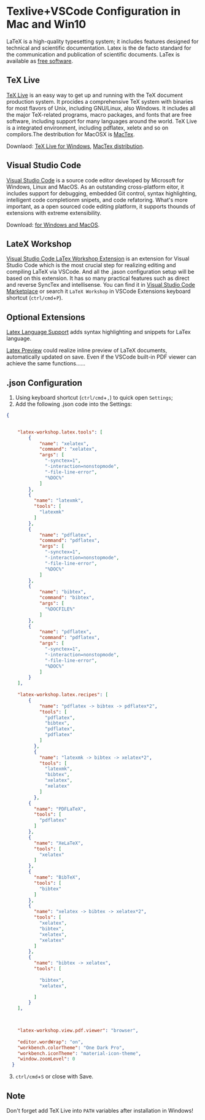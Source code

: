 # **Texlive+VSCode Configuration in Mac and Win10**

LaTeX is a high-quality typesetting system; it includes features designed for technical and scientific documentation. Latex is the de facto standard for the communication and publication of scientific documents. LaTex is available as [free software](https://www.latex-project.org/lppl/).

## **TeX Live**

[TeX Live](https://www.tug.org/texlive/) is an easy way to get up and running with the TeX document production system. It procides a comprehensive TeX system with binaries for most flavors of Unix, including GNU/Linux, also Windows. It includes all the major TeX-related programs, macro packages, and fonts that are free software, including support for many languages around the world. TeX Live is a integrated environment, including pdflatex, xeletx and so on compilors.The destribution for MacOSX is [MacTex](https://www.tug.org/mactex/).

Downlaod: [TeX Live for Windows](https://www.tug.org/texlive/windows.html), [MacTex distribution](https://www.tug.org/mactex/).

## **Visual Studio Code**

[Visual Studio Code](https://code.visualstudio.com/) is a source code editor developed by Microsoft for Windows, Linux and MacOS. As an outstanding cross-platform eitor, it includes support for debugging, embedded Git control, syntax highlighting, intelligent code completionm snipets, and code refatoring. What's more important, as a open sourced code editing platform, it supports thounds of extensions with extreme extensibility.

Download: [for Windows and MacOS](https://code.visualstudio.com/).

## **LateX Workshop**

[Visual Studio Code LaTex Workshop Extension](https://marketplace.visualstudio.com/items?itemName=James-Yu.latex-workshop) is an extension for Visual Studio Code which is the most crucial step for realizing editing and compiling LaTeX via VSCode. And all the .jason configuration setup will be based on this extension. It has so many practical features such as direct and reverse SyncTex and intellisense. You can find it in [Visual Studio Code Marketplace](https://marketplace.visualstudio.com/items?itemName=James-Yu.latex-workshop) or search it `LaTeX Workshop` in VSCode Extensions keyboard shortcut (`ctrl/cmd`+`P`).

## **Optional Extensions**

[Latex Language Support](https://marketplace.visualstudio.com/items?itemName=torn4dom4n.latex-support) adds syntax highlighting and snippets for LaTex language.

[Latex Preview](https://marketplace.visualstudio.com/items?itemName=ajshort.latex-preview) could realize inline preview of LaTeX documents, automatically updated on save. Even if the VSCode built-in PDF viewer can achieve the same functions......

## **.json Configuration**

1. Using keyboard shortcut (`ctrl/cmd`+`,`) to quick open `Settings`;
2. Add the following .json code into the Settings:

```json
{
    

    "latex-workshop.latex.tools": [
	    {
	        "name": "xelatex",
	        "command": "xelatex",
	        "args": [
	          "-synctex=1",
	          "-interaction=nonstopmode",
	          "-file-line-error",
	          "%DOC%"
        	]
        },
        {
          "name": "latexmk",
          "tools": [
            "latexmk"
          ]
        },
		{
	        "name": "pdflatex",
	        "command": "pdflatex",
	        "args": [
	          "-synctex=1",
	          "-interaction=nonstopmode",
	          "-file-line-error",
	          "%DOC%"
	        ]
	    },
	    {
	        "name": "bibtex",
	        "command": "bibtex",
	        "args": [
	          "%DOCFILE%"
	    	]
        },
        {
	        "name": "pdflatex",
	        "command": "pdflatex",
	        "args": [
	          "-synctex=1",
	          "-interaction=nonstopmode",
	          "-file-line-error",
	          "%DOC%"
	        ]
	    }
    ],
    
    "latex-workshop.latex.recipes": [
        {
            "name": "pdflatex -> bibtex -> pdflatex*2",
            "tools": [
              "pdflatex",
              "bibtex",
              "pdflatex",
              "pdflatex"
            ]
          },
          {
            "name": "latexmk -> bibtex -> xelatex*2",
            "tools": [
              "latexmk",
              "bibtex",
              "xelatex",
              "xelatex"
            ]
          },
        {
          "name": "PDFLaTeX",
          "tools": [
            "pdflatex"
          ]
      	},
        {
          "name": "XeLaTeX",
          "tools": [
            "xelatex"
          ]
        },
        {
          "name": "BibTeX",
          "tools": [
            "bibtex"
          ]
        },
        {
          "name": "xelatex -> bibtex -> xelatex*2",
          "tools": [
            "xelatex",
            "bibtex",
            "xelatex",
            "xelatex"
          ]
        },
        {
          "name": "bibtex -> xelatex",
          "tools": [
          
            "bibtex",
            "xelatex",

          ]
        }
    ],
    


    "latex-workshop.view.pdf.viewer": "browser",
    
    "editor.wordWrap": "on",
    "workbench.colorTheme": "One Dark Pro",
    "workbench.iconTheme": "material-icon-theme",
    "window.zoomLevel": 0
  }
```

3. `ctrl/cmd`+`S` or close with Save.

## Note

Don't forget add TeX Live into `PATH` variables after installation in Windows!
